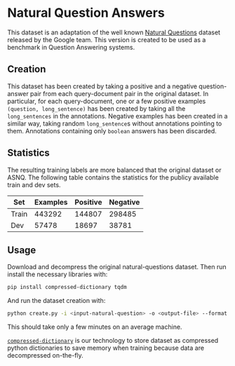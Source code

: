 # Natural Question Answers

This dataset is an adaptation of the well known [Natural Questions](https://github.com/google-research-datasets/natural-questions) dataset released by the Google team. This version is created to be used as a benchmark in Question Answering systems.


## Creation

This dataset has been created by taking a positive and a negative question-answer pair from each query-document pair in the original dataset. In particular, for each query-document, one or a few positive examples `(question, long_sentence)` has been created by taking all the `long_sentences` in the annotations. Negative examples has been created in a similar way, taking random `long_sentence`s without annotations pointing to them. Annotations containing only `boolean` answers has been discarded.


## Statistics

The resulting training labels are more balanced that the original dataset or ASNQ. The following table contains the statistics for the publicy available train and dev sets.

|  Set  | Examples | Positive | Negative |
|-------|----------|----------|----------|
| Train | 443292   | 144807   | 298485   |
| Dev   | 57478    | 18697    | 38781    |


## Usage

Download and decompress the original natural-questions dataset. Then run install the necessary libraries with:

```sh
pip install compressed-dictionary tqdm
```

And run the dataset creation with:
```bash
python create.py -i <input-natural-question> -o <output-file> --format <jsonl|tsv|compressed-dictionary>
```
This should take only a few minutes on an average machine.

[`compressed-dictionary`](https://github.com/lucadiliello/compressed-dictionary) is our technology to store dataset as compressed python dictionaries to save memory when training because data are decompressed on-the-fly.

